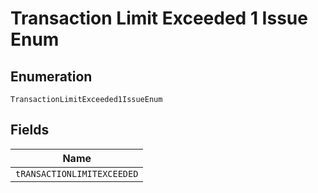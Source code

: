 
# Transaction Limit Exceeded 1 Issue Enum

## Enumeration

`TransactionLimitExceeded1IssueEnum`

## Fields

| Name |
|  --- |
| `tRANSACTIONLIMITEXCEEDED` |

